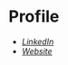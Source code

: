# Profile

- *[LinkedIn](https://www.linkedin.com/in/koendejong-/)*
- *[Website](https://www.kjdejong.nl)*
